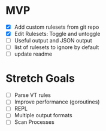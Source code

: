# MVP
- [x] Add custom rulesets from git repo
- [x] Edit Rulesets: Toggle and untoggle
- [ ] Useful output and JSON output 
- [ ] list of rulesets to ignore by default
- [ ] update readme

# Stretch Goals

- [ ] Parse VT rules
- [ ] Improve performance (goroutines)
- [ ] REPL
- [ ] Multiple output formats
- [ ] Scan Processes
